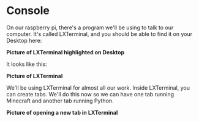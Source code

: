 # Console


On our raspberry pi, there's a program we'll be using to talk to our computer. It's called LXTerminal, and you should be able to find it on your Desktop here:

**Picture of LXTerminal highlighted on Desktop**

It looks like this:

**Picture of LXTerminal**

We'll be using LXTerminal for almost all our work. Inside LXTerminal, you can create tabs. We'll do this now so we can have one tab running Minecraft and another tab running Python.

**Picture of opening a new tab in LXTerminal**
